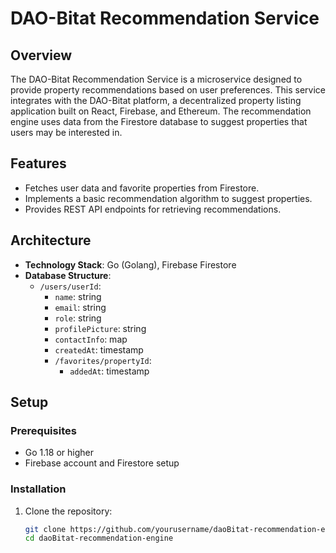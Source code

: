 # DAO-Bitat Recommendation Service

## Overview

The DAO-Bitat Recommendation Service is a microservice designed to provide property recommendations based on user preferences. This service integrates with the DAO-Bitat platform, a decentralized property listing application built on React, Firebase, and Ethereum. The recommendation engine uses data from the Firestore database to suggest properties that users may be interested in.

## Features

- Fetches user data and favorite properties from Firestore.
- Implements a basic recommendation algorithm to suggest properties.
- Provides REST API endpoints for retrieving recommendations.

## Architecture

- **Technology Stack**: Go (Golang), Firebase Firestore
- **Database Structure**: 
  - `/users/userId`:
    - `name`: string
    - `email`: string
    - `role`: string
    - `profilePicture`: string
    - `contactInfo`: map
    - `createdAt`: timestamp
    - `/favorites/propertyId`:
      - `addedAt`: timestamp

## Setup

### Prerequisites

- Go 1.18 or higher
- Firebase account and Firestore setup

### Installation

1. Clone the repository:

   ```bash
   git clone https://github.com/yourusername/daoBitat-recommendation-engine.git
   cd daoBitat-recommendation-engine
